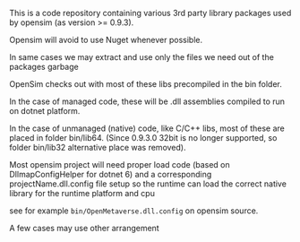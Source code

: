 This is a code repository containing various 3rd party library packages used by opensim (as version >= 0.9.3).

Opensim will avoid to use Nuget whenever possible.

In same cases we may extract and use only the files we need out of the packages garbage

OpenSim checks out with most of these libs precompiled in the bin folder.

In the case of managed code, these will be .dll assemblies compiled to run on dotnet platform.

In the case of unmanaged (native) code, like C/C++ libs, most of these are placed in folder bin/lib64.
(Since 0.9.3.0 32bit is no longer supported, so folder bin/lib32 alternative place was removed).

Most opensim project will need proper load code (based on DllmapConfigHelper for dotnet 6) and a corresponding projectName.dll.config file setup so the runtime can load the correct native library for the runtime platform and cpu

see for example `bin/OpenMetaverse.dll.config` on opensim source.

A few cases may use other arrangement

